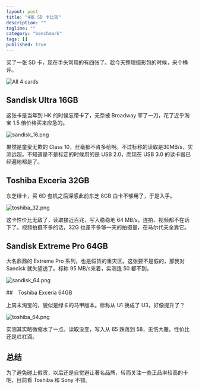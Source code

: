 ```yaml
---
layout: post
title: "4张 SD 卡比较"
description: ""
tagline: ""
category: "benchmark"
tags: []
published: true
---
```


买了一张 SD 卡，现在手头常用的有四张了。趁今天整理摄影包的时候，来个横评。

![All 4 cards](http://www.qingpei.me/images/in_post/2015/all.jpg)

## Sandisk Ultra 16GB

这张卡是当年到 HK 的时候忘带卡了，无奈被 Broadway 宰了一刀，花了近乎淘宝 1.5 倍价格买来应急的。

![sandisk_16.png](http://www.qingpei.me/images/in_post/2015/sandisk_16.png)

果然是童叟无欺的 Class 10，丝毫都不肯多给啊。不过标称的读取是30MB/s，实测远超。不知道是不是标定的时候用的是 USB 2.0，而现在 USB 3.0 的读卡器已经遍地都是了。

## Toshiba Exceria 32GB

东芝绿卡，买 6D 套机之后深感此前东芝 8GB 白卡不够用了，于是入手。

![toshiba_32.png](http://www.qingpei.me/images/in_post/2015/toshiba_32.png)

这卡性价比无敌了，读取接近百兆，写入稳稳地 64 MB/s，连拍、视频都不在话下了。视频拍摄不多的话，32G 也差不多够一天的拍摄量，在马尔代夫全靠它。

## Sandisk Extreme Pro 64GB

大名鼎鼎的 Extreme Pro 系列，也是假货的重灾区。这张要不是假的，那我对 Sandisk 就失望透了。标称 95 MB/s来着，实测连 50 都不到。

![sandisk_64.png](http://www.qingpei.me/images/in_post/2015/sandisk_64.png)

##　Toshiba Exceria 64GB

上周末淘宝的，貌似是绿卡的马甲版本。标称从 U1 换成了 U3，好像提升了？

![toshiba_64.png](http://www.qingpei.me/images/in_post/2015/toshiba_64.png)

实测其实略微缩水了一点。读取没变，写入从 65 跌落到 58，无伤大雅。性价比还是杠杠滴。

## 总结

为了避免碰上假货，以后还是自觉避让著名品牌，转而关注一些正品率较高的卡吧，目前看 Toshiba 和 Sony 不错。
